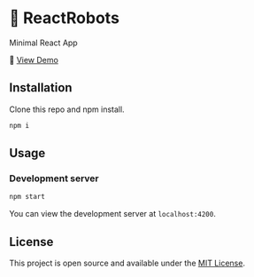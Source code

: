# :open_file_folder: ReactRobots

Minimal React App

:link: [View Demo](https://react-robots-3cpq375oz-marius-paduraru.vercel.app/)

## Installation

Clone this repo and npm install.

```bash
npm i
```

## Usage

### Development server

```bash
npm start
```

You can view the development server at `localhost:4200`.

## License

This project is open source and available under the [MIT License](LICENSE).
